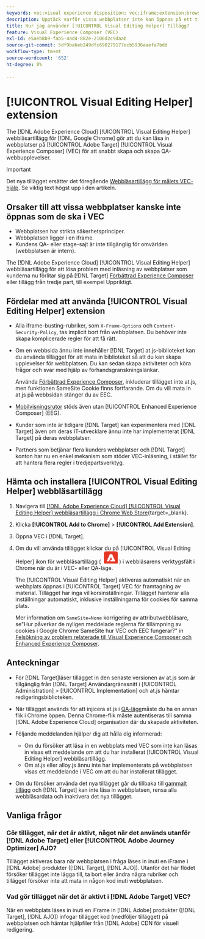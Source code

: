 ```yaml
---
keywords: vec;visual experience disposition; vec;iframe;extension;browser;faq
description: Upptäck varför vissa webbplatser inte kan öppnas på ett tillförlitligt sätt i [!UICONTROL Visual Experience Composer] (VEC) The [!UICONTROL Visual Editing Helper] Med webbläsartillägg kan du läsa in webbplatser på ett tillförlitligt sätt i VEC.
title: Hur jag använder [!UICONTROL Visual Editing Helper] Tillägg?
feature: Visual Experience Composer (VEC)
exl-id: e5aeb8b9-fab5-4ad4-882e-2106d2c9daab
source-git-commit: 5df9ba6eb249dfc690279177ecb5936aaefa7bdd
workflow-type: tm+mt
source-wordcount: '652'
ht-degree: 0%

---
```


# [!UICONTROL Visual Editing Helper] extension

The [!DNL Adobe Experience Cloud] [!UICONTROL Visual Editing Helper] webbläsartillägg för [!DNL Google Chrome] gör att du kan läsa in webbplatser på [!UICONTROL Adobe Target] [!UICONTROL Visual Experience Composer] (VEC) för att snabbt skapa och skapa QA-webbupplevelser.

>[!IMPORTANT]
>
>Det nya tillägget ersätter det föregående [Webbläsartillägg för målets VEC-hjälp](/help/main/c-experiences/c-visual-experience-composer/r-troubleshoot-composer/vec-helper-browser-extension.md). Se viktig text högst upp i den artikeln.

## Orsaker till att vissa webbplatser kanske inte öppnas som de ska i VEC

* Webbplatsen har strikta säkerhetsprinciper.
* Webbplatsen ligger i en iframe.
* Kundens QA- eller stage-sajt är inte tillgänglig för omvärlden (webbplatsen är intern).

The [!DNL Adobe Experience Cloud] [!UICONTROL Visual Editing Helper] webbläsartillägg för att lösa problem med inläsning av webbplatser som kunderna nu förlitar sig på [!DNL Target] [Förbättrad Experience Composer](/help/main/administrating-target/visual-experience-composer-set-up.md#eec) eller tillägg från tredje part, till exempel Uppriktigt.

## Fördelar med att använda [!UICONTROL Visual Editing Helper] extension

* Alla iframe-busting-rubriker, som `X-Frame-Options` och `Content-Security-Policy`, tas implicit bort från webbplatsen. Du behöver inte skapa komplicerade regler för att få rätt.
* Om en webbsida ännu inte innehåller [!DNL Target] at.js-biblioteket kan du använda tillägget för att mata in biblioteket så att du kan skapa upplevelser för webbplatsen. Du kan sedan skapa aktiviteter och köra frågor och svar med hjälp av förhandsgranskningslänkar.

  Använda [Förbättrad Experience Composer](/help/main/administrating-target/visual-experience-composer-set-up.md#eec), inkluderar tillägget inte at.js, men funktionen SameSite Cookie finns fortfarande. Om du vill mata in at.js på webbsidan stänger du av EEC.

* [Mobilvisningsrutor](/help/main/c-experiences/c-visual-experience-composer/mobile-viewports.md) stöds även utan [!UICONTROL Enhanced Experience Composer] (EEG).
* Kunder som inte är tidigare [!DNL Target] kan experimentera med [!DNL Target] även om deras IT-utvecklare ännu inte har implementerat [!DNL Target] på deras webbplatser.
* Partners som betjänar flera kunders webbplatser och [!DNL Target] konton har nu en enkel mekanism som stöder VEC-inläsning, i stället för att hantera flera regler i tredjepartsverktyg.

## Hämta och installera [!UICONTROL Visual Editing Helper] webbläsartillägg

1. Navigera till [[!DNL Adobe Experience Cloud] [!UICONTROL Visual Editing Helper] webbläsartillägg i Chrome Web Store](https://chrome.google.com/webstore/detail/adobe-experience-cloud-vi/kgmjjkfjacffaebgpkpcllakjifppnca){target=_blank}.
1. Klicka **[!UICONTROL Add to Chrome]** > **[!UICONTROL Add Extension]**.
1. Öppna VEC i [!DNL Target].
1. Om du vill använda tillägget klickar du på [!UICONTROL Visual Editing Helper] ikon för webbläsartillägg ( ![Ikon för tillägg för visuell redigering](/help/main/c-experiences/c-visual-experience-composer/r-troubleshoot-composer/assets/visual-editing-helper.png) ) i webbläsarens verktygsfält i Chrome när du är i VEC- eller QA-läge.

   The [!UICONTROL Visual Editing Helper] aktiveras automatiskt när en webbplats öppnas i [!UICONTROL Target] VEC för framtagning av material. Tillägget har inga villkorsinställningar. Tillägget hanterar alla inställningar automatiskt, inklusive inställningarna för cookies för samma plats.

   Mer information om `SameSite=None` korrigering av attributwebbläsare, se&quot;Hur påverkar de nyligen meddelade reglerna för tillämpning av cookies i Google Chrome SameSite hur VEC och EEC fungerar?&quot; in [Felsökning av problem relaterade till Visual Experience Composer och Enhanced Experience Composer](/help/main/c-experiences/c-visual-experience-composer/r-troubleshoot-composer/issues-related-to-the-visual-experience-composer-vec-and-enhanced-experience-composer-eec.md).

## Anteckningar

* För [!DNL Target]läser tillägget in den senaste versionen av at.js som är tillgänglig från [!DNL Target] Användargränssnitt i [!UICONTROL Administration] > [!UICONTROL Implementation] och at.js hämtar redigeringsbiblioteken.
* När tillägget används för att injicera at.js i [QA-läge](/help/main/c-activities/c-activity-qa/activity-qa.md)måste du ha en annan flik i Chrome öppen. Denna Chrome-flik måste autentiseras till samma [!DNL Adobe Experience Cloud] organisation där du skapade aktiviteten.
* Följande meddelanden hjälper dig att hålla dig informerad:

   * Om du försöker att läsa in en webbplats med VEC som inte kan läsas in visas ett meddelande om att du har installerat [!UICONTROL Visual Editing Helper] webbläsartillägg.
   * Om at.js eller alloy.js ännu inte har implementerats på webbplatsen visas ett meddelande i VEC om att du har installerat tillägget.
* Om du försöker använda det nya tillägget går du tillbaka till [gammalt tillägg](/help/main/c-experiences/c-visual-experience-composer/r-troubleshoot-composer/vec-helper-browser-extension.md) och [!DNL Target] kan inte läsa in webbplatsen, rensa alla webbläsardata och inaktivera det nya tillägget.

## Vanliga frågor

### Gör tillägget, när det är aktivt, något när det används utanför [!DNL Adobe Target] eller [!UICONTROL Adobe Journey Optimizer] AJO?

Tillägget aktiveras bara när webbplatsen i fråga läses in inuti en iFrame i [!DNL Adobe] produkter ([!DNL Target], [!DNL AJO]). Utanför det här flödet försöker tillägget inte lägga till, ta bort eller ändra några rubriker och tillägget försöker inte att mata in någon kod inuti webbplatsen.

### Vad gör tillägget när det är aktivt i [!DNL Adobe Target] VEC?

När en webbplats läses in inuti en iFrame in [!DNL Adobe] produkter ([!DNL Target], [!DNL AJO]) infogar tillägget kod (medföljer tillägget) på webbplatsen och hämtar hjälpfiler från [!DNL Adobe] CDN för visuell redigering.
